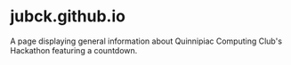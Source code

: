 # jubck.github.io
A page displaying general information about Quinnipiac Computing Club's Hackathon featuring a countdown.
